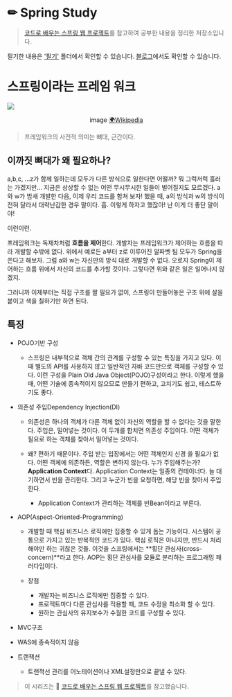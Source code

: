 # ✏ Spring Study

> [코드로 배우는 스프링 웹 프로젝트](http://www.yes24.com/Product/Goods/64340061)를 참고하여 공부한 내용을 정리한 저장소입니다.

필기한 내용은 ['필기'](https://github.com/cocodori/SpringEx/tree/master/%ED%95%84%EA%B8%B0) 폴더에서 확인할 수 있습니다.
[블로그](https://velog.io/@cocodori/series/Spring)에서도 확인할 수 있습니다.


# 스프링이라는 프레임 워크

![](https://images.velog.io/images/cocodori/post/a58ab921-eed5-48ac-b223-e4e8d8c57a41/Wood-framed_house.jpg)

<center>image <a href='https://en.wikipedia.org/wiki/Framing_(construction)'>🌍Wikipedia</a></center>

> 프레임워크의 사전적 의미는 뼈대, 근간이다.

## 이까짓 뼈대가 왜 필요하나?

 a,b,c, ...z가 함께 일하는데 모두가 다른 방식으로 일한다면 어떨까? 뭐 그럭저럭 흘러는 가겠지만... 지금은 상상할 수 없는 어떤 무시무시한 일들이 벌어질지도 모르겠다. a와 w가 밤새 개발한 다음, 이제 우리 코드를 합쳐 보자! 했을 때, a의 방식과 w의 방식이 전혀 달라서 대략난감한 경우 말이다. 흠. 이렇게 하자고 했잖아! 난 이게 더 좋단 말이야!
 
 이런이런.
 
  프레임워크는 독재차처럼 **흐름을 제어**한다. 개발자는 프레임워크가 제어하는 흐름을 따라 개발할 수밖에 없다. 위에서 예로든 a부터 z로 이루어진 알파벳 팀 모두가 Spring을 쓴다고 해보자. 그럼 a와 w는 자신만의 방식 대로 개발할 수 없다. 오로지 Spring이 제어하는 흐름 위에서 자신의 코드를 추가할 것이다. 그렇다면 위와 같은 일은 일어나지 않겠지. 

 그러니까 이제부터는 직접 구조를 짤 필요가 없이, 스프링이 만들어놓은 구조 위에 살을 붙이고 색을 칠하기만 하면 된다.
 
## 특징

- POJO기반 구성
  - 스프링은 내부적으로 객체 간의 관계를 구성할 수 있는 특징을 가지고 있다. 이때 별도의 API를 사용하지 않고 일반적인 자바 코드만으로 객체를 구성할 수 있다. 이런 구성을 Plain Old Java Object(POJO)구성이라고 한다. 이렇게 했을 때, 어떤 기술에 종속적이지 않으므로 만들기 편하고, 고치기도 쉽고, 테스트하기도 좋다.
- 의존성 주입Dependency Injection(DI)
  - 의존성은 하나의 객체가 다른 객체 없이 자신의 역할을 할 수 없다는 것을 말한다.
  주입은, 밀어넣는 것이다. 이 두개를 합치면 의존성 주입이다. 어떤 객체가 필요로 하는 객체를 찾아서 밀어넣는 것이다.
 
  - 왜?
  편하기 때문이다. 주입 받는 입장에서는 어떤 객체인지 신경 쓸 필요가 없다. 어떤 객체에 의존하든, 역할은 변하지 않는다.
  누가 주입해주는가? **Application Context**다. Application Context는 일종의 컨테이너다. 늘 대기하면서 빈을 관리한다. 그리고 누군가 빈을 요청하면, 해당 빈을 찾아서 주입한다.
  
    - Application Context가 관리하는 객체를 빈Bean이라고 부른다.
    
- AOP(Aspect-Oriented-Programming)
  - 개발할 때 핵심 비즈니스 로직에만 집중할 수 있게 돕는 기능이다. 시스템이 공통으로 가지고 있는 반복적인 코드가 있다. 핵심 로직은 아니지만, 반드시 처리해야만 하는 귀찮은 것들. 이것을 스프링에서는 **횡단 관심사(cross-concern)**라고 한다. AOP는 횡단 관심사를 모듈로 분리하는 프로그래밍 패러다임이다.
 
  - 장점
    - 개발자는 비즈니스 로직에만 집중할 수 있다.
    - 프로젝트마다 다른 관심사를 적용할 때, 코드 수정을 최소화 할 수 있다.
    - 원하는 관심사의 유지보수가 수월한 코드를 구성할 수 있다.
- MVC구조

- WAS에 종속적이지 않음

- 트랜잭션
  - 트랜젹선 관리를 어노테이션이나 XML설정만으로 끝낼 수 있다.

> 이 시리즈는  🔎 [코드로 배우는 스프링 웹 프로젝트](http://www.yes24.com/Product/Goods/64340061?OzSrank=1)를 참고했습니다.

